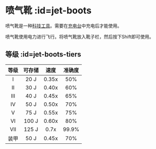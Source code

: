 # 喷气靴 :id=jet-boots

喷气靴是一种[科技工具](/Technical-Gadgets)。需要在[充电台](/Charging-Bench)中充电后才能使用。

喷气靴使用电力进行飞行。将喷气靴放入靴子栏，然后按下Shift即可使用。

## 等级 :id=jet-boots-tiers

|  等级   | 可存储 | 速度 | 准确度 |
| :-----: | :--------------: | :---: | :------: |
|    I    |       20 J       | 0.35x |   50%    |
|   II    |       30 J       | 0.40x |   60%    |
|   III   |       40 J       | 0.45x |   65%    |
|   IV    |       50 J       | 0.50x |   70%    |
|    V    |       75 J       | 0.55x |   75%    |
|   VI    |      100 J       | 0.60x |   80%    |
|   VII   |      125 J       | 0.7x  |  99.9%   |
| 装甲 |       50 J       | 0.45x |   70%    |
